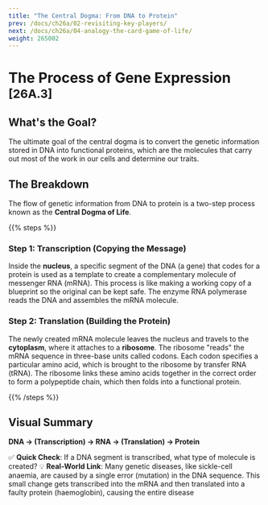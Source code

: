 ```yaml
---
title: "The Central Dogma: From DNA to Protein"
prev: /docs/ch26a/02-revisiting-key-players/
next: /docs/ch26a/04-analogy-the-card-game-of-life/
weight: 265002
---
```


# The Process of Gene Expression <sub>[26A.3]</sub>

## What's the Goal?
The ultimate goal of the central dogma is to convert the genetic information stored in DNA into functional proteins, which are the molecules that carry out most of the work in our cells and determine our traits.

## The Breakdown
The flow of genetic information from DNA to protein is a two-step process known as the **Central Dogma of Life**.

{{% steps %}}

### **Step 1: Transcription (Copying the Message)**
Inside the **nucleus**, a specific segment of the DNA (a gene) that codes for a protein is used as a template to create a complementary molecule of messenger RNA (mRNA). This process is like making a working copy of a blueprint so the original can be kept safe. The enzyme RNA polymerase reads the DNA and assembles the mRNA molecule.

### **Step 2: Translation (Building the Protein)**
The newly created mRNA molecule leaves the nucleus and travels to the **cytoplasm**, where it attaches to a **ribosome**. The ribosome "reads" the mRNA sequence in three-base units called codons. Each codon specifies a particular amino acid, which is brought to the ribosome by transfer RNA (tRNA). The ribosome links these amino acids together in the correct order to form a polypeptide chain, which then folds into a functional protein.

{{% /steps %}}

## Visual Summary
**DNA → (Transcription) → RNA → (Translation) → Protein**



✅ **Quick Check**: If a DNA segment is transcribed, what type of molecule is created?
💡 **Real-World Link**: Many genetic diseases, like sickle-cell anaemia, are caused by a single error (mutation) in the DNA sequence. This small change gets transcribed into the mRNA and then translated into a faulty protein (haemoglobin), causing the entire disease